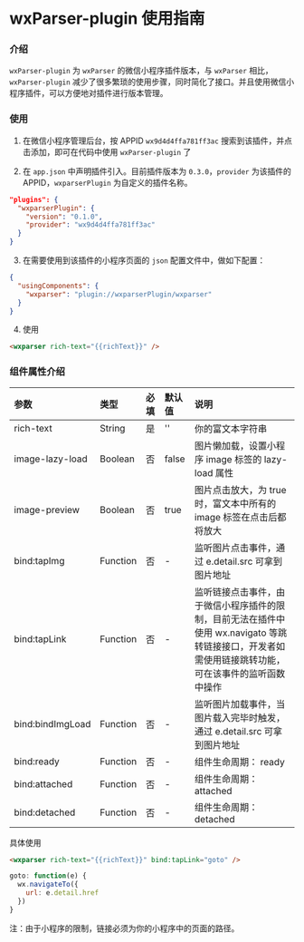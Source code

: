 # wxParser-plugin 使用指南

### 介绍

`wxParser-plugin` 为 `wxParser` 的微信小程序插件版本，与 `wxParser` 相比，`wxParser-plugin` 减少了很多繁琐的使用步骤，同时简化了接口。并且使用微信小程序插件，可以方便地对插件进行版本管理。


### 使用

1. 在微信小程序管理后台，按 APPID `wx9d4d4ffa781ff3ac` 搜索到该插件，并点击添加，即可在代码中使用 `wxParser-plugin` 了

2. 在 `app.json` 中声明插件引入。目前插件版本为 `0.3.0`，`provider` 为该插件的 APPID，`wxparserPlugin` 为自定义的插件名称。

```json
"plugins": {
  "wxparserPlugin": {
    "version": "0.1.0",
    "provider": "wx9d4d4ffa781ff3ac"
  }
}
```

3. 在需要使用到该插件的小程序页面的 `json` 配置文件中，做如下配置：

```json
{
  "usingComponents": {
    "wxparser": "plugin://wxparserPlugin/wxparser"
  }
}
```

4. 使用

```html
<wxparser rich-text="{{richText}}" />
```

### 组件属性介绍

| 参数                | 类型     | 必填  |默认值 | 说明 |
| :----------         | :---    | :--- | :--- | :--- |
| rich-text           | String    | 是    | ''    | 你的富文本字符串 |
| image-lazy-load     | Boolean   | 否    | false | 图片懒加载，设置小程序 image 标签的 lazy-load 属性 |
| image-preview          | Boolean   | 否    | true  | 图片点击放大，为 true 时，富文本中所有的 image 标签在点击后都将放大 |
| bind:tapImg         | Function  | 否    | -     | 监听图片点击事件，通过 e.detail.src 可拿到图片地址 |
| bind:tapLink        | Function  | 否    | -     | 监听链接点击事件，由于微信小程序插件的限制，目前无法在插件中使用 wx.navigato 等跳转链接接口，开发者如需使用链接跳转功能，可在该事件的监听函数中操作 |
| bind:bindImgLoad    | Function  | 否    | -     | 监听图片加载事件，当图片载入完毕时触发，通过 e.detail.src 可拿到图片地址 |
| bind:ready          | Function  | 否    | -     | 组件生命周期： ready |
| bind:attached       | Function  | 否    | -     | 组件生命周期： attached |
| bind:detached       | Function  | 否    | -     | 组件生命周期： detached |

具体使用

```html
<wxparser rich-text="{{richText}}" bind:tapLink="goto" />
```

```js
goto: function(e) {
  wx.navigateTo({
    url: e.detail.href
  })
}
```

注：由于小程序的限制，链接必须为你的小程序中的页面的路径。
